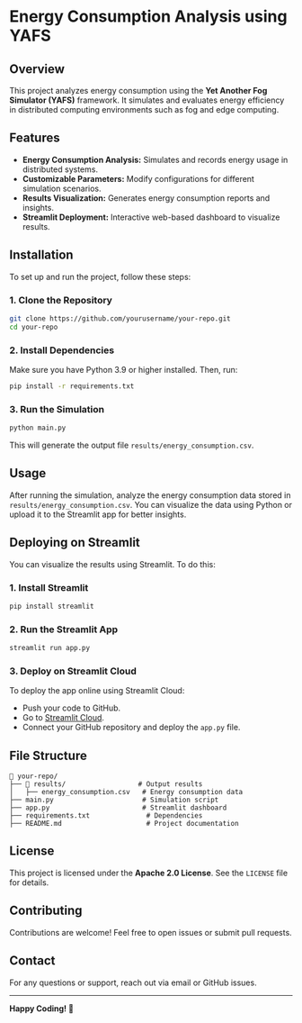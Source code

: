 # Energy Consumption Analysis using YAFS

## Overview
This project analyzes energy consumption using the **Yet Another Fog Simulator (YAFS)** framework. It simulates and evaluates energy efficiency in distributed computing environments such as fog and edge computing.

## Features
- **Energy Consumption Analysis:** Simulates and records energy usage in distributed systems.
- **Customizable Parameters:** Modify configurations for different simulation scenarios.
- **Results Visualization:** Generates energy consumption reports and insights.
- **Streamlit Deployment:** Interactive web-based dashboard to visualize results.

## Installation
To set up and run the project, follow these steps:

### 1. Clone the Repository
```bash
git clone https://github.com/yourusername/your-repo.git
cd your-repo
```

### 2. Install Dependencies
Make sure you have Python 3.9 or higher installed. Then, run:
```bash
pip install -r requirements.txt
```

### 3. Run the Simulation
```bash
python main.py
```
This will generate the output file `results/energy_consumption.csv`.

## Usage
After running the simulation, analyze the energy consumption data stored in `results/energy_consumption.csv`. You can visualize the data using Python or upload it to the Streamlit app for better insights.

## Deploying on Streamlit
You can visualize the results using Streamlit. To do this:

### 1. Install Streamlit
```bash
pip install streamlit
```

### 2. Run the Streamlit App
```bash
streamlit run app.py
```

### 3. Deploy on Streamlit Cloud
To deploy the app online using Streamlit Cloud:
- Push your code to GitHub.
- Go to [Streamlit Cloud](https://share.streamlit.io/).
- Connect your GitHub repository and deploy the `app.py` file.

## File Structure
```
📂 your-repo/
├── 📁 results/                  # Output results
│   ├── energy_consumption.csv   # Energy consumption data
├── main.py                      # Simulation script
├── app.py                       # Streamlit dashboard
├── requirements.txt              # Dependencies
├── README.md                     # Project documentation
```

## License
This project is licensed under the **Apache 2.0 License**. See the `LICENSE` file for details.

## Contributing
Contributions are welcome! Feel free to open issues or submit pull requests.

## Contact
For any questions or support, reach out via email or GitHub issues.

---
**Happy Coding! 🚀**

